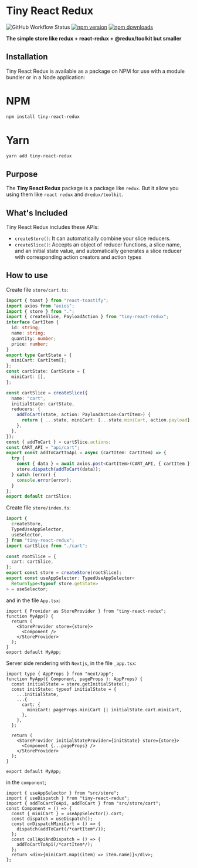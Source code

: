 ﻿# Tiny React Redux

![GitHub Workflow Status](https://img.shields.io/github/workflow/status/reduxjs/redux-toolkit/CI?style=flat-square)
[![npm version](https://img.shields.io/npm/v/tiny-react-redux.svg?style=flat-square)](https://www.npmjs.com/package/tiny-react-redux)
[![npm downloads](https://img.shields.io/npm/dm/tiny-react-redux.svg?style=flat-square&label=RTK+downloads)](https://www.npmjs.com/package/tiny-react-redux)

**The simple store like redux + react-redux + @redux/toolkit but smaller**

## Installation


Tiny React Redux is available as a package on NPM for use with a module bundler or in a Node application:
# NPM
```bash
npm install tiny-react-redux
```
# Yarn
```bash
yarn add tiny-react-redux
```

## Purpose

The **Tiny React Redux** package is a package like `redux`. But it allow you using them like `react redux` and `@redux/toolkit`.

## What's Included

Tiny React Redux includes these APIs:

- `createStore()`: It can automatically combine your slice reducers.
- `createSlice()`: Accepts an object of reducer functions, a slice name, and an initial state value, and automatically generates a slice reducer with corresponding action creators and action types

## How to use

Create file `store/cart.ts`:

```ts
import { toast } from "react-toastify";
import axios from "axios";
import { store } from ".";
import { createSlice, PayloadAction } from "tiny-react-redux";
interface CartItem {
  id: string;
  name: string;
  quantity: number;
  price: number;
}
export type CartState = {
  miniCart: CartItem[];
};
const cartState: CartState = {
  miniCart: [],
};

const cartSlice = createSlice({
  name: "cart",
  initialState: cartState,
  reducers: {
    addToCart(state, action: PayloadAction<CartItem>) {
      return { ...state, miniCart: [...state.miniCart, action.payload] };
    },
  },
});
const { addToCart } = cartSlice.actions;
const CART_API = "api/cart";
export const addToCartToApi = async (cartItem: CartItem) => {
  try {
    const { data } = await axios.post<CartItem>(CART_API, { cartItem });
    store.dispatch(addToCart(data));
  } catch (error) {
    console.error(error);
  }
};
export default cartSlice;
```

Create file `store/index.ts`:

```ts
import {
  createStore,
  TypedUseAppSelector,
  useSelector,
} from "tiny-react-redux";
import cartSlice from "./cart";

const rootSlice = {
  cart: cartSlice,
};
export const store = createStore(rootSlice);
export const useAppSelector: TypedUseAppSelector<
  ReturnType<typeof store.getState>
> = useSelector;
```

and in the file `App.tsx`:

```tsx
import { Provider as StoreProvider } from "tiny-react-redux";
function MyApp() {
  return (
    <StoreProvider store={store}>
      <Component />
    </StoreProvider>
  );
}
export default MyApp;
```

Server side rendering with `Nextjs`, in the file `_app.tsx`:

```tsx
import type { AppProps } from "next/app";
function MyApp({ Component, pageProps }: AppProps) {
  const initialState = store.getInitialState();
  const initState: typeof initialState = {
    ...initialState,
    ...{
      cart: {
        miniCart: pageProps.miniCart || initialState.cart.miniCart,
      },
    },
  };

  return (
    <StoreProvider initialStateProvider={initState} store={store}>
      <Component {...pageProps} />
    </StoreProvider>
  );
}

export default MyApp;
```

in the `component`;

```tsx
import { useAppSelector } from "src/store";
import { useDispatch } from "tiny-react-redux";
import { addToCartToApi, addToCart } from "src/store/cart";
const Component = () => {
  const { miniCart } = useAppSelector().cart;
  const dispatch = useDispatch();
  const onDispatchMiniCart = () => {
    dispatch(addToCart(/*cartItem*/));
  };
  const callApiAndDispatch = () => {
    addToCartToApi(/*cartItem*/);
  };
  return <div>{miniCart.map((item) => item.name)}</div>;
};
```
